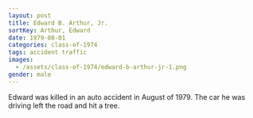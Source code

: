 ```yaml
---
layout: post
title: Edward B. Arthur, Jr.
sortKey: Arthur, Edward
date: 1979-08-01
categories: class-of-1974
tags: accident traffic
images:
  - /assets/class-of-1974/edward-b-arthur-jr-1.png
gender: male
---
```

Edward was killed in an auto accident in August of 1979.  The car he was driving left the road and hit a tree.

